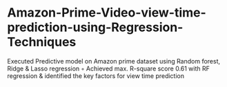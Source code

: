 # Amazon-Prime-Video-view-time-prediction-using-Regression-Techniques
Executed Predictive model on Amazon prime dataset using Random forest, Ridge & Lasso regression
◦ Achieved max. R-square score 0.61 with RF regression & identified the key factors for view time prediction
